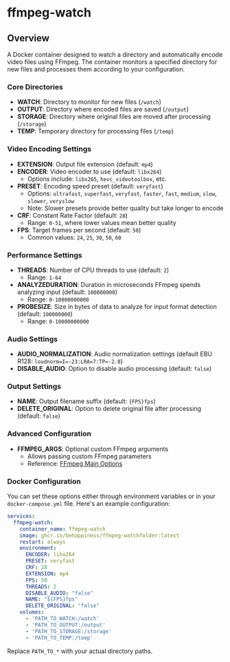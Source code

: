 # ffmpeg-watch

## Overview

A Docker container designed to watch a directory and automatically encode video files using FFmpeg. The container monitors a specified directory for new files and processes them according to your configuration.

### Core Directories

- **WATCH**: Directory to monitor for new files (`/watch`)
- **OUTPUT**: Directory where encoded files are saved (`/output`)
- **STORAGE**: Directory where original files are moved after processing (`/storage`)
- **TEMP**: Temporary directory for processing files (`/temp`)

### Video Encoding Settings

- **EXTENSION**: Output file extension (default: `mp4`)
- **ENCODER**: Video encoder to use (default: `libx264`)
  - Options include: `libx265`, `hevc_videotoolbox`, etc.
- **PRESET**: Encoding speed preset (default: `veryfast`)
  - Options: `ultrafast`, `superfast`, `veryfast`, `faster`, `fast`, `medium`, `slow`, `slower`, `veryslow`
  - Note: Slower presets provide better quality but take longer to encode
- **CRF**: Constant Rate Factor (default: `28`)
  - Range: `0-51`, where lower values mean better quality
- **FPS**: Target frames per second (default: `50`)
  - Common values: `24`, `25`, `30`, `50`, `60`

### Performance Settings

- **THREADS**: Number of CPU threads to use (default: `2`)
  - Range: `1-64`
- **ANALYZEDURATION**: Duration in microseconds FFmpeg spends analyzing input (default: `100000000`)
  - Range: `0-10000000000`
- **PROBESIZE**: Size in bytes of data to analyze for input format detection (default: `100000000`)
  - Range: `0-10000000000`

### Audio Settings

- **AUDIO_NORMALIZATION**: Audio normalization settings (default EBU R128: `loudnorm=I=-23:LRA=7:TP=-2.0`)
- **DISABLE_AUDIO**: Option to disable audio processing (default: `false`)

### Output Settings

- **NAME**: Output filename suffix (default: `{FPS}fps`)
- **DELETE_ORIGINAL**: Option to delete original file after processing (default: `false`)

### Advanced Configuration

- **FFMPEG_ARGS**: Optional custom FFmpeg arguments
  - Allows passing custom FFmpeg parameters
  - Reference: [FFmpeg Main Options](https://ffmpeg.org/ffmpeg.html#Main-options)

### Docker Configuration

You can set these options either through environment variables or in your `docker-compose.yml` file. Here's an example configuration:

```yaml
services:
  ffmpeg-watch:
    container_name: ffmpeg-watch
    image: ghcr.io/behappiness/ffmpeg-watchfolder:latest
    restart: always
    environment:
      ENCODER: libx264
      PRESET: veryfast
      CRF: 28
      EXTENSION: mp4
      FPS: 50
      THREADS: 2
      DISABLE_AUDIO: "false"
      NAME: "${FPS}fps"
      DELETE_ORIGINAL: "false"
    volumes:
      - 'PATH_TO_WATCH:/watch'
      - 'PATH_TO_OUTPUT:/output'
      - 'PATH_TO_STORAGE:/storage'
      - 'PATH_TO_TEMP:/temp'
```
Replace `PATH_TO_*` with your actual directory paths.
